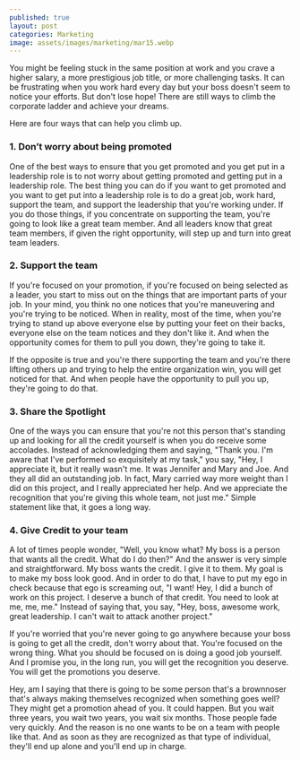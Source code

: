 ```yaml
---
published: true
layout: post
categories: Marketing
image: assets/images/marketing/mar15.webp
---
```


You might be feeling stuck in the same position at work and you crave a higher salary, a more prestigious job title, or more challenging tasks. It can be frustrating when you work hard every day but your boss doesn't seem to notice your efforts. But don't lose hope! There are still ways to climb the corporate ladder and achieve your dreams.

Here are four ways that can help you climb up.

### 1.	Don’t worry about being promoted
One of the best ways to ensure that you get promoted and you get put in a leadership role is to not worry about getting promoted and getting put in a leadership role. The best thing you can do if you want to get promoted and you want to get put into a leadership role is to do a great job, work hard, support the team, and support the leadership that you're working under. If you do those things, if you concentrate on supporting the team, you're going to look like a great team member. And all leaders know that great team members, if given the right opportunity, will step up and turn into great team leaders.

### 2.	Support the team
If you're focused on your promotion, if you're focused on being selected as a leader, you start to miss out on the things that are important parts of your job. In your mind, you think no one notices that you're maneuvering and you're trying to be noticed. When in reality, most of the time, when you're trying to stand up above everyone else by putting your feet on their backs, everyone else on the team notices and they don't like it. And when the opportunity comes for them to pull you down, they're going to take it.

If the opposite is true and you're there supporting the team and you're there lifting others up and trying to help the entire organization win, you will get noticed for that. And when people have the opportunity to pull you up, they're going to do that.

### 3.	Share the Spotlight
One of the ways you can ensure that you're not this person that's standing up and looking for all the credit yourself is when you do receive some accolades. Instead of acknowledging them and saying, "Thank you. I'm aware that I've performed so exquisitely at my task," you say, "Hey, I appreciate it, but it really wasn't me. It was Jennifer and Mary and Joe. And they all did an outstanding job. In fact, Mary carried way more weight than I did on this project, and I really appreciated her help. And we appreciate the recognition that you're giving this whole team, not just me." Simple statement like that, it goes a long way.

### 4.	Give Credit to your team
A lot of times people wonder, "Well, you know what? My boss is a person that wants all the credit. What do I do then?" And the answer is very simple and straightforward. My boss wants the credit. I give it to them. My goal is to make my boss look good. And in order to do that, I have to put my ego in check because that ego is screaming out, "I want! Hey, I did a bunch of work on this project. I deserve a bunch of that credit. You need to look at me, me, me." Instead of saying that, you say, "Hey, boss, awesome work, great leadership. I can't wait to attack another project."

If you're worried that you're never going to go anywhere because your boss is going to get all the credit, don't worry about that. You're focused on the wrong thing. What you should be focused on is doing a good job yourself. And I promise you, in the long run, you will get the recognition you deserve. You will get the promotions you deserve.

Hey, am I saying that there is going to be some person that's a brownnoser that's always making themselves recognized when something goes well? They might get a promotion ahead of you. It could happen. But you wait three years, you wait two years, you wait six months. Those people fade very quickly. And the reason is no one wants to be on a team with people like that. And as soon as they are recognized as that type of individual, they'll end up alone and you'll end up in charge.

